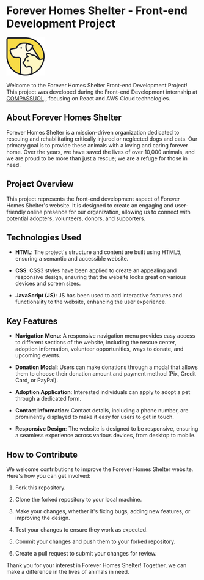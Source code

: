 # Forever Homes Shelter - Front-end Development Project

![Forever Homes Shelter Logo](/assets/logo.png)

Welcome to the Forever Homes Shelter Front-end Development Project! This project was developed during the Front-end Development internship at <a href="https://compass.uol/pt/home/?utm_source=google-ads&utm_medium=ppc&utm_campaign=compasso-uol-institucional&utm_term=compass+uol">COMPASSUOL</a>., focusing on React and AWS Cloud technologies.

## About Forever Homes Shelter

Forever Homes Shelter is a mission-driven organization dedicated to rescuing and rehabilitating critically injured or neglected dogs and cats. Our primary goal is to provide these animals with a loving and caring forever home. Over the years, we have saved the lives of over 10,000 animals, and we are proud to be more than just a rescue; we are a refuge for those in need.

## Project Overview

This project represents the front-end development aspect of Forever Homes Shelter's website. It is designed to create an engaging and user-friendly online presence for our organization, allowing us to connect with potential adopters, volunteers, donors, and supporters.

## Technologies Used

- **HTML**: The project's structure and content are built using HTML5, ensuring a semantic and accessible website.

- **CSS**: CSS3 styles have been applied to create an appealing and responsive design, ensuring that the website looks great on various devices and screen sizes.

- **JavaScript (JS)**: JS has been used to add interactive features and functionality to the website, enhancing the user experience.

## Key Features

- **Navigation Menu**: A responsive navigation menu provides easy access to different sections of the website, including the rescue center, adoption information, volunteer opportunities, ways to donate, and upcoming events.

- **Donation Modal**: Users can make donations through a modal that allows them to choose their donation amount and payment method (Pix, Credit Card, or PayPal).

- **Adoption Application**: Interested individuals can apply to adopt a pet through a dedicated form.

- **Contact Information**: Contact details, including a phone number, are prominently displayed to make it easy for users to get in touch.

- **Responsive Design**: The website is designed to be responsive, ensuring a seamless experience across various devices, from desktop to mobile.

## How to Contribute

We welcome contributions to improve the Forever Homes Shelter website. Here's how you can get involved:

1. Fork this repository.

2. Clone the forked repository to your local machine.

3. Make your changes, whether it's fixing bugs, adding new features, or improving the design.

4. Test your changes to ensure they work as expected.

5. Commit your changes and push them to your forked repository.

6. Create a pull request to submit your changes for review.

Thank you for your interest in Forever Homes Shelter! Together, we can make a difference in the lives of animals in need.
